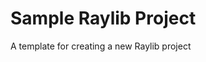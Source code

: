 # Sample Raylib Project

A template for creating a new Raylib project

<!-- ## How to run

### Executable

- Download the latest release
- Unzip it
- Run main or main.exe depending on your system

### [Web version](SemkiShow.github.io/SampleRaylibProject.html)

## How to build

### Executable

1. Install Raylib following one of these tutorials based on your system: [Linux](https://github.com/raysan5/raylib/wiki/Working-on-GNU-Linux), [Windows](https://github.com/raysan5/raylib/wiki/Working-on-Windows), [macOS](https://github.com/raysan5/raylib/wiki/Working-on-macOS)
1. Run 
```
chmod +x run.sh
./run.sh
```

### Web version

1. Install Raylib following one of these tutorials based on your system: [Linux](https://github.com/raysan5/raylib/wiki/Working-on-GNU-Linux), [Windows](https://github.com/raysan5/raylib/wiki/Working-on-Windows), [macOS](https://github.com/raysan5/raylib/wiki/Working-on-macOS)
1. Setup Emscripten using [this tutorial](https://github.com/raysan5/raylib/wiki/Working-for-Web-(HTML5))
1. Run
```
chmod +x run.sh
./run.sh --web
``` -->
